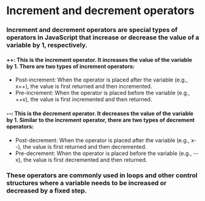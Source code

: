 # **Increment and decrement operators** 

### Increment and decrement operators are special types of operators in JavaScript that increase or decrease the value of a variable by 1, respectively.
#### ++: This is the increment operator. It increases the value of the variable by 1. There are two types of increment operators:
* Post-increment: When the operator is placed after the variable (e.g., x++), the value is first returned and then incremented.
* Pre-increment: When the operator is placed before the variable (e.g., ++x), the value is first incremented and then returned.

#### --: This is the decrement operator. It decreases the value of the variable by 1. Similar to the increment operator, there are two types of decrement operators:
* Post-decrement: When the operator is placed after the variable (e.g., x--), the value is first returned and then decremented.
* Pre-decrement: When the operator is placed before the variable (e.g., --x), the value is first decremented and then returned.

### These operators are commonly used in loops and other control structures where a variable needs to be increased or decreased by a fixed step.